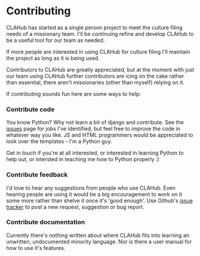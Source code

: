 # Contributing
CLAHub has started as a single person project to meet the culture filing needs of a missionary team. I'll be continuing
refine and develop CLAHub to be a useful tool for our team as needed.

If more people are interested in using CLAHub for culture filing I'll maintain the project as long as it is being used.

Contributors to CLAHub are greatly appreciated, but at the moment with just our team using CLAHub further contributors
are icing on the cake rather than essential, there aren't missionaries (other than myself) relying on it.

If contributing sounds fun here are some ways to help:

### Contribute code
You know Python? Why not learn a bit of django and contribute. See the 
[issues](https://github.com/stevetasticsteve/CLA_Hub/issues) page for jobs I've identified, but feel free to improve the
code in whatever way you like.
JS and HTML programmers would be appreciated to look over the templates - I'm a Python guy.

Get in touch if you're at all interested, or interested in learning Python to help out, or intersted in teaching me how
to Python properly :)

### Contribute feedback
I'd love to hear any suggestions from people who use CLAHub. Even hearing people are using it would be a big 
encouragement to work on it some more rather than shelve it once it's 'good enough'. Use Github's 
[issue tracker](https://github.com/stevetasticsteve/CLA_Hub/issues/new) to post a new request, suggestion or bug report.

### Contribute documentation
Currently there's nothing written about where CLAHub fits into learning an unwritten, undocumented minority language.
Nor is there a user manual for how to use it's features.